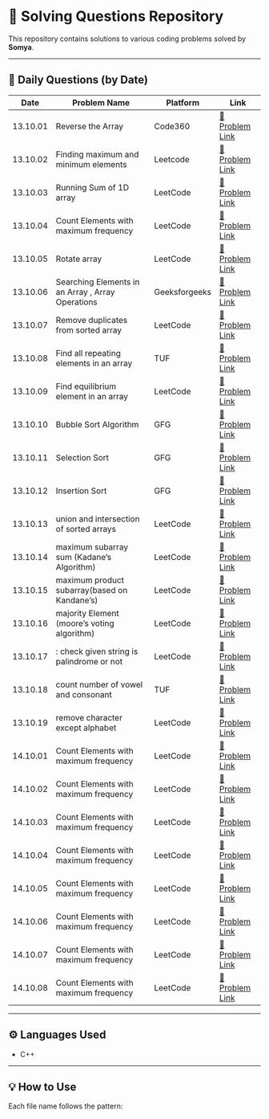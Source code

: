 # 🚀 Solving Questions Repository

This repository contains solutions to various coding problems solved by **Somya**.

---

## 🧮 Daily Questions (by Date)

| Date | Problem Name | Platform | Link |
|------|---------------|-----------|------|
| 13.10.01 | Reverse the Array | Code360 | [🔗 Problem Link](https://www.naukri.com/code360/problems/reverse-the-array_1262298) |
| 13.10.02 | Finding maximum and minimum elements | Leetcode | [🔗 Problem Link](https://leetcode.com/problems/removing-minimum-and-maximum-from-array/description/) |
| 13.10.03 | Running Sum of 1D array | LeetCode | [🔗 Problem Link](https://leetcode.com/problems/running-sum-of-1d-array/description/) |
| 13.10.04 | Count Elements with maximum frequency | LeetCode | [🔗 Problem Link](https://leetcode.com/problems/count-elements-with-maximum-frequency/description/) |
| 13.10.05 | Rotate array | LeetCode | [🔗 Problem Link](https://leetcode.com/problems/rotate-array/description/) |
| 13.10.06 | Searching Elements in an Array , Array Operations | Geeksforgeeks | [🔗 Problem Link](https://www.geeksforgeeks.org/dsa/searching-elements-in-an-array-array-operations/) |
| 13.10.07 | Remove duplicates from sorted array | LeetCode | [🔗 Problem Link](https://leetcode.com/problems/remove-duplicates-from-sorted-array/description/) |
| 13.10.08 | Find all repeating elements in an array | TUF | [🔗 Problem Link](https://takeuforward.org/data-structure/find-all-repeating-elements-in-an-array/) |
| 13.10.09 | Find equilibrium element in an array | LeetCode | [🔗 Problem Link](https://leetcode.com/problems/find-pivot-index/description/) |
| 13.10.10 | Bubble Sort Algorithm | GFG | [🔗 Problem Link](https://www.geeksforgeeks.org/dsa/bubble-sort-algorithm/) |
| 13.10.11 | Selection Sort | GFG | [🔗 Problem Link](https://www.geeksforgeeks.org/dsa/selection-sort-algorithm-2/) |
| 13.10.12 | Insertion Sort | GFG | [🔗 Problem Link](https://www.geeksforgeeks.org/dsa/insertion-sort-algorithm/) |
| 13.10.13 | union and intersection of sorted arrays | LeetCode | [🔗 Problem Link](https://leetcode.com/problems/intersection-of-two-arrays/description/) |
| 13.10.14 | maximum subarray sum (Kadane’s Algorithm) | LeetCode | [🔗 Problem Link](https://leetcode.com/problems/maximum-subarray/description/) |
| 13.10.15 | maximum product subarray(based on Kandane’s) | LeetCode | [🔗 Problem Link](https://leetcode.com/problems/maximum-product-subarray/description/) |
| 13.10.16 | majority Element (moore’s voting algorithm) | LeetCode | [🔗 Problem Link](https://leetcode.com/problems/majority-element/description/) |
| 13.10.17 | : check given string is palindrome or not | LeetCode | [🔗 Problem Link](https://leetcode.com/problems/valid-palindrome/description/) |
| 13.10.18 | count number of vowel and consonant | TUF | [🔗 Problem Link](https://takeuforward.org/data-structure/count-number-of-vowels-consonants-spaces-in-string/) |
| 13.10.19 | remove character except alphabet | LeetCode | [🔗 Problem Link](https://takeuforward.org/data-structure/remove-characters-from-a-string-except-alphabets/) |
| 14.10.01 | Count Elements with maximum frequency | LeetCode | [🔗 Problem Link](https://leetcode.com/problems/count-elements-with-maximum-frequency/description/) |
| 14.10.02 | Count Elements with maximum frequency | LeetCode | [🔗 Problem Link](https://leetcode.com/problems/count-elements-with-maximum-frequency/description/) |
| 14.10.03 | Count Elements with maximum frequency | LeetCode | [🔗 Problem Link](https://leetcode.com/problems/count-elements-with-maximum-frequency/description/) |
| 14.10.04 | Count Elements with maximum frequency | LeetCode | [🔗 Problem Link](https://leetcode.com/problems/count-elements-with-maximum-frequency/description/) |
| 14.10.05 | Count Elements with maximum frequency | LeetCode | [🔗 Problem Link](https://leetcode.com/problems/count-elements-with-maximum-frequency/description/) |
| 14.10.06 | Count Elements with maximum frequency | LeetCode | [🔗 Problem Link](https://leetcode.com/problems/count-elements-with-maximum-frequency/description/) |
| 14.10.07 | Count Elements with maximum frequency | LeetCode | [🔗 Problem Link](https://leetcode.com/problems/count-elements-with-maximum-frequency/description/) |
| 14.10.08 | Count Elements with maximum frequency | LeetCode | [🔗 Problem Link](https://leetcode.com/problems/count-elements-with-maximum-frequency/description/) |

---

## ⚙️ Languages Used
- C++

---

## 💡 How to Use
Each file name follows the pattern:
